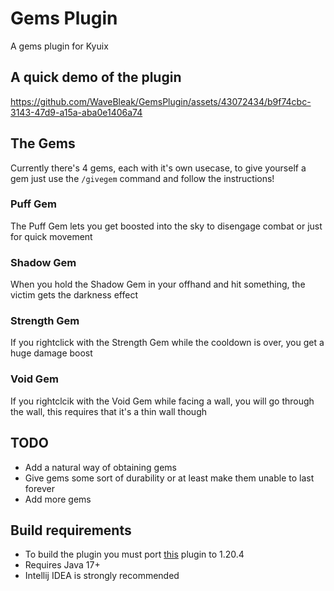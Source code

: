 # Gems Plugin
A gems plugin for Kyuix

## A quick demo of the plugin
https://github.com/WaveBleak/GemsPlugin/assets/43072434/b9f74cbc-3143-47d9-a15a-aba0e1406a74


## The Gems
Currently there's 4 gems, each with it's own usecase, to give yourself a gem just use the `/givegem` command and follow the instructions! 
### Puff Gem
The Puff Gem lets you get boosted into the sky to disengage combat or just for quick movement
### Shadow Gem
When you hold the Shadow Gem in your offhand and hit something, the victim gets the darkness effect
### Strength Gem
If you rightclick with the Strength Gem while the cooldown is over, you get a huge damage boost
### Void Gem
If you rightclcik with the Void Gem while facing a wall, you will go through the wall, this requires that it's a thin wall though

## TODO
- Add a natural way of obtaining gems
- Give gems some sort of durability or at least make them unable to last forever
- Add more gems

## Build requirements 
- To build the plugin you must port [this](https://github.com/hmzel/ParticleSFX/tree/master) plugin to 1.20.4
- Requires Java 17+
- Intellij IDEA is strongly recommended
